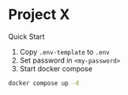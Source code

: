 # Project X

Quick Start
1. Copy `.env-template` to `.env`
2. Set password in `<my-password>`
3. Start docker compose
```bash
docker compose up -d
```